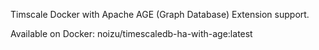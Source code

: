 Timscale Docker with Apache AGE (Graph Database) Extension support.

Available on Docker:
noizu/timescaledb-ha-with-age:latest
